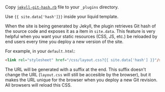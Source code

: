 Copy [`jekyll-git-hash.rb`](https://raw.githubusercontent.com/yegor256/jekyll-git-hash/master/jekyll-git-hash.rb)
file to your `_plugins` directory.

Use `{{ site.data['hash']}}` inside your liquid template.

When the site is being generated by Jekyll, the
plugin retrieves Git hash of the source code and
exposes it as a item in `site.data`. This feature
is very helpful when you want your static resources (CSS, JS, etc.)
be reloaded by end users every time you deploy a new
version of the site.

For example, in your `default.html`:

```html
<link rel="stylesheet" href="/css/layout.css?{{ site.data['hash'] }}"/>
```

The URL will be generated with a suffix at the end. This
suffix doesn't change the URL (`layout.css` will still
be accesible by the browser), but it makes the URL unique
for the browser when you deploy a new Git revision. All browsers
will reload this CSS.
